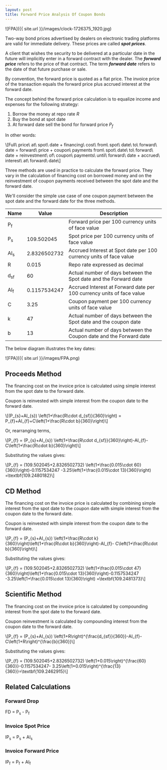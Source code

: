 ```yaml
---
layout: post
title: Forward Price Analysis Of Coupon Bonds
---
```


![FPA]({{ site.url }}/images/clock-1726375_1920.jpg)

Two-way bond prices advertised by dealers on electronic trading platforms are valid for immediate delivery.
These prices are called ***spot prices***.

A client that wishes the security to be delivered at a particular date in the future will implicitly enter in a forward contract with the dealer.
The ***forward price*** refers to the price of that contract. 
The term ***forward date*** refers to the date of that future purchase or sale.

By convention, the forward price is quoted as a flat price. 
The invoice price of the transaction equals the forward price plus accrued interest at the forward date.

The concept behind the forward price calculation is to equalize income and expenses for the following strategy:

1. Borrow the money at repo rate *R*
2. Buy the bond at spot date 
3. At forward date sell the bond for forward price *P<sub>f</sub>*

In other words:

\\[Full\\ price\\ at\\ spot\\ date + financing\\ cost\\ from\\ spot\\ date\\ to\\ forward\\ date = forward\\ price + coupon\\ payments from\\ spot\\ date\\ to\\ forward\\ date + reinvestment\\ of\\ coupon\\ payments\\ until\\ forward\\ date + accrued\\ interest\\ at\\ forward\\ date\\]

Three methods are used in practice to calculate the forward price. They vary in the calculation of financing cost on borrowed money and on the reinvestment of coupon payments received between the spot date and the forward date.

We'll consider the simple use case of one coupon payment between the spot date and the forward date for the three methods.

| Name                               | Value         | Description|
|------------------------------------|---------------|---------------|
| P<sub>f</sub>                 |   |Forward price per 100 currency units of face value |
| P<sub>s</sub>                 | 109.502045  |Spot price per 100 currency units of face value |
| AI<sub>s</sub>         | 2.8326502732         |Accrued Interest at Spot date per 100 currency units of face value |
| R                   | 0.015             | Repo rate expressed as decimal|
| d<sub>sf</sub>         | 60 |Actual number of days between the Spot date and the Forward date|
| AI<sub>f</sub>                | 0.1157534247|Accrued Interest at Forward date per 100 currency units of face value|
| C          | 3.25 |Coupon payment per 100 currency units of face value|
| k     | 47 |Actual number of days between the Spot date and the coupon date|
| b | 13 |Actual number of days between the Coupon date and the Forward date|

The below diagram illustrates the key dates:

![FPA]({{ site.url }}/images/FPA.png)

## Proceeds Method

The financing cost on the invoice price is calculated using simple interest from the spot date to the forward date.

Coupon is reinvested with simple interest from the coupon date to the forward date. 

\\[(P\_{s}+AI\_{s}) \\left(1+\\frac{R\\cdot d\_{sf}}{360}\\right) = P\_{f}+AI\_{f}+C\\left(1+\\frac{R\\cdot b}{360}\\right)\\]

Or, rearranging terms,

\\[P\_{f} = (P\_{s}+AI\_{s}) \\left(1+\\frac{R\\cdot d\_{sf}}{360}\\right)-AI\_{f}- C\\left(1+\\frac{R\\cdot b}{360}\\right)\\]

Substituting the values gives:

\\[P\_{f} = (109.502045+2.8326502732) \\left(1+\\frac{0.015\\cdot 60}{360}\\right)-0.1157534247
-3.25\\left(1+\\frac{0.015\\cdot 13}{360}\\right) =\\textbf{109.2480182}\\]

## CD Method

The financing cost on the invoice price is calculated by combining simple interest from the spot date to the coupon date with simple interest from the coupon date to the forward date.

Coupon is reinvested with simple interest from the coupon date to the forward date. 

\\[P\_{f} = (P\_{s}+AI\_{s}) \\left(1+\\frac{R\\cdot k}{360}\\right)\\left(1+\\frac{R\\cdot b}{360}\\right)-AI\_{f}- C\\left(1+\\frac{R\\cdot b}{360}\\right)\\]

Substituting the values gives:

\\[P\_{f} = (109.502045+2.8326502732) \\left(1+\\frac{0.015\\cdot 47}{360}\\right)\\left(1+\\frac{0.015\\cdot 13}{360}\\right)-0.1157534247
-3.25\\left(1+\\frac{0.015\\cdot 13}{360}\\right) =\\textbf{109.2481373}\\]

## Scientific Method

The financing cost on the invoice price is calculated by compounding interest from the spot date to the forward date.

Coupon reinvestment is calculated by compounding interest from the coupon date to the forward date. 

\\[P\_{f} = (P\_{s}+AI\_{s}) \\left(1+R\\right)^{\\frac{d\_{sf}}{360}}-AI\_{f}- C\\left(1+R\\right)^{\\frac{b}{360}}\\]

Substituting the values gives:

\\[P\_{f} = (109.502045+2.8326502732) \\left(1+0.015\\right)^{\\frac{60}{360}}-0.1157534247- 3.25\\left(1+0.015\\right)^{\\frac{13}{360}}=\\textbf{109.2462915}\\]

## Related Calculations

### Forward Drop

FD = P<sub>s</sub> - P<sub>f</sub>

### Invoice Spot Price

IP<sub>s</sub> = P<sub>s</sub> + AI<sub>s</sub>

### Invoice Forward Price

IP<sub>f</sub> = P<sub>f</sub> + AI<sub>f</sub>

